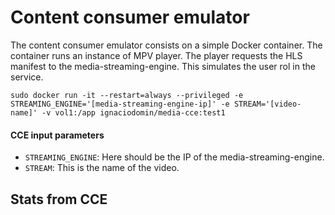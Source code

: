 # Content consumer emulator
The content consumer emulator consists on a simple Docker container. 
The container runs an instance of MPV player. The player requests the HLS
manifest to the media-streaming-engine. This simulates the user rol in the service. 

```sudo docker run -it --restart=always --privileged -e STREAMING_ENGINE='[media-streaming-engine-ip]' -e STREAM='[video-name]' -v vol1:/app ignaciodomin/media-cce:test1```

#### CCE input parameters
* ```STREAMING_ENGINE```: Here should be the IP of the media-streaming-engine.
* ```STREAM```: This is the name of the video. 

## Stats from CCE